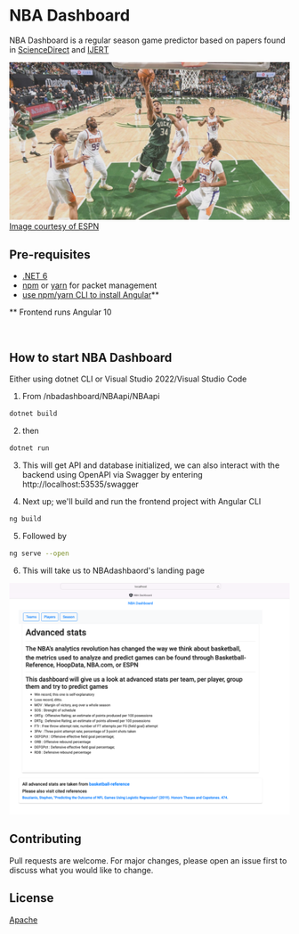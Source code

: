 # NBA Dashboard

NBA Dashboard is a regular season game predictor based on papers found in [ScienceDirect](https://www.sciencedirect.com/science/article/pii/S2210832717301485) and [IJERT](https://www.ijert.org/prediction-of-winning-team-using-machine-learning)

  
![2021 NBA Finals - Bucks vs Suns](nba-predictions/images/bucks-suns-2021.JPG "2021 NBA Finals")
[Image courtesy of ESPN](https://www.espn.com/nba/story/_/id/31803541/nba-finals-2021-milwaukee-bucks-waste-another-legendary-performance-giannis-antetokounmpo)
<br>
## Pre-requisites

* [.NET 6](https://dotnet.microsoft.com/en-us/download)
* [npm](https://nodejs.org/en/download/) or [yarn](https://classic.yarnpkg.com/lang/en/docs/install/#mac-stable) for packet management
* [use npm/yarn CLI to install Angular](https://angular.io/guide/setup-local)**

** Frontend runs Angular 10

<br>

## How to start NBA Dashboard

Either using dotnet CLI or Visual Studio 2022/Visual Studio Code

1. From /nbadashboard/NBAapi/NBAapi
```bash
dotnet build
```
2. then
```bash
dotnet run
```
3. This will get API and database initialized, we can also interact with the backend using OpenAPI via Swagger by entering http://localhost:53535/swagger

4. Next up; we'll build and run the frontend project with Angular CLI
```bash
ng build
```
5. Followed by
```bash
ng serve --open
```
6. This will take us to NBAdashbaord's landing page

![NBADashboard](nba-predictions/images/dashboard.png "NBADashboard")

## Contributing
Pull requests are welcome. For major changes, please open an issue first to discuss what you would like to change.



## License
[Apache](https://apache.org/licenses/LICENSE-2.0)
